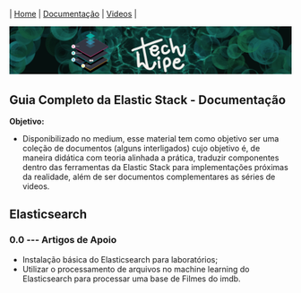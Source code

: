 | [Home](https://techlipe.github.io/Guia-Completo-Elastic-Stack) | [Documentação](https://techlipe.github.io/Guia-Completo-Elastic-Stack/guia-completo) | [Videos](https://techlipe.github.io/Guia-Completo-Elastic-Stack/rasgando-o-bit-com-elastic) | 


![TL](banner-tl.png)

## Guia Completo da Elastic Stack - Documentação

**Objetivo:**

- Disponibilizado no medium, esse material tem como objetivo ser uma coleção de documentos (alguns interligados) cujo objetivo é, de maneira didática com teoria alinhada a prática, traduzir componentes dentro das ferramentas da Elastic Stack para implementações próximas da realidade, além de ser documentos complementares as séries de videos.

## Elasticsearch 

### 0.0 --- Artigos de Apoio

* Instalação básica do Elasticsearch para laboratórios;
* Utilizar o processamento de arquivos no machine learning do Elasticsearch para processar uma base de Filmes do imdb.
